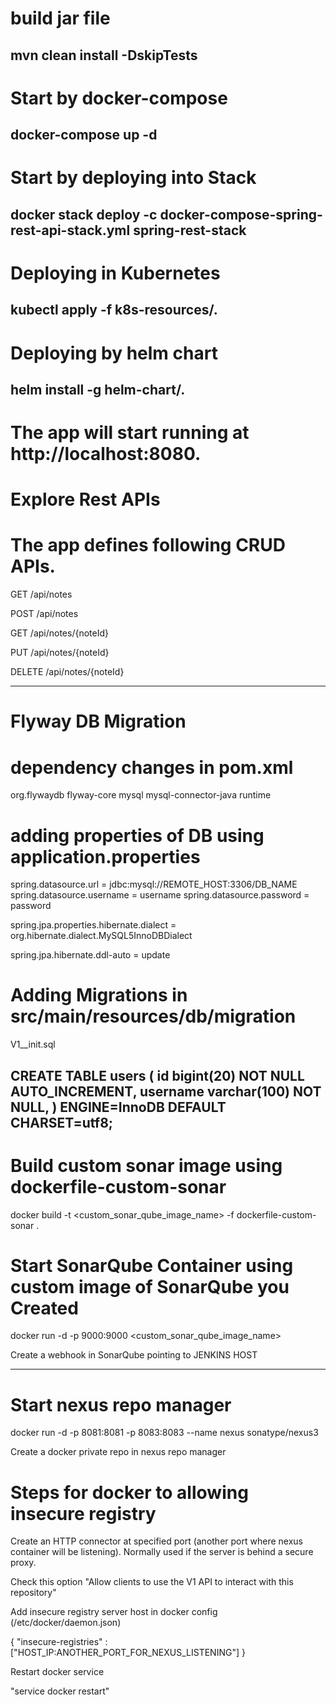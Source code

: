 # build jar file
mvn clean install -DskipTests
-----------------------------------
# Start by docker-compose
docker-compose up -d
-----------------------------------
# Start by deploying into Stack
docker stack deploy -c docker-compose-spring-rest-api-stack.yml spring-rest-stack
-----------------------------------
# Deploying in Kubernetes
kubectl apply -f k8s-resources/.
-----------------------------------
# Deploying by helm chart
helm install -g helm-chart/.
-----------------------------------
# The app will start running at http://localhost:8080.

# Explore Rest APIs
# The app defines following CRUD APIs.

GET /api/notes

POST /api/notes

GET /api/notes/{noteId}

PUT /api/notes/{noteId}

DELETE /api/notes/{noteId}

-----------------------------------
# Flyway DB Migration

# dependency changes in pom.xml

<dependency>
   <groupId>org.flywaydb</groupId>
   <artifactId>flyway-core</artifactId>
</dependency>
<dependency>
   <groupId>mysql</groupId>
   <artifactId>mysql-connector-java</artifactId> 
   <scope>runtime</scope>
</dependency>


# adding properties of DB using application.properties

spring.datasource.url = jdbc:mysql://REMOTE_HOST:3306/DB_NAME
spring.datasource.username = username
spring.datasource.password = password


spring.jpa.properties.hibernate.dialect = org.hibernate.dialect.MySQL5InnoDBDialect

spring.jpa.hibernate.ddl-auto = update


# Adding Migrations in src/main/resources/db/migration

V1__init.sql 

CREATE TABLE users (
  id bigint(20) NOT NULL AUTO_INCREMENT,
  username varchar(100) NOT NULL,
) ENGINE=InnoDB DEFAULT CHARSET=utf8;
-----------------------------------

# Build custom sonar image using dockerfile-custom-sonar

docker build -t <custom_sonar_qube_image_name> -f dockerfile-custom-sonar .


# Start SonarQube Container using custom image of SonarQube you Created

docker run -d -p 9000:9000 <custom_sonar_qube_image_name>

Create a webhook in SonarQube pointing to JENKINS HOST

-----------------------------------


# Start nexus repo manager

docker run -d -p 8081:8081 -p 8083:8083 --name nexus  sonatype/nexus3

Create a docker private repo in nexus repo manager

# Steps for docker to allowing insecure registry

Create an HTTP connector at specified port (another port where nexus container will be listening). Normally used if the server is behind a secure proxy.

Check this option "Allow clients to use the V1 API to interact with this repository"

Add insecure registry server host in docker config (/etc/docker/daemon.json)

{
  "insecure-registries" : ["HOST_IP:ANOTHER_PORT_FOR_NEXUS_LISTENING"]
}

Restart docker service

"service docker restart"





